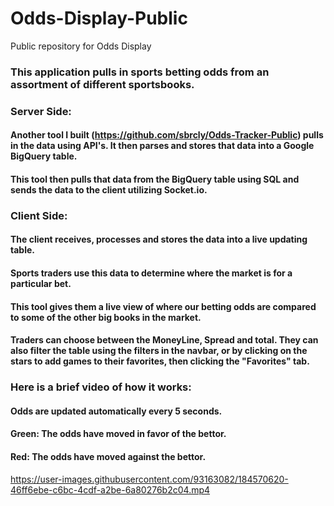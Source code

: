 # Odds-Display-Public
Public repository for Odds Display

### This application pulls in sports betting odds from an assortment of different sportsbooks.

### Server Side:
#### Another tool I built (https://github.com/sbrcly/Odds-Tracker-Public) pulls in the data using API's. It then parses and stores that data into a Google BigQuery table.
#### This tool then pulls that data from the BigQuery table using SQL and sends the data to the client utilizing Socket.io.

### Client Side:
#### The client receives, processes and stores the data into a live updating table.
#### Sports traders use this data to determine where the market is for a particular bet.
#### This tool gives them a live view of where our betting odds are compared to some of the other big books in the market.
#### Traders can choose between the MoneyLine, Spread and total. They can also filter the table using the filters in the navbar, or by clicking on the stars to add games to their favorites, then clicking the "Favorites" tab.

### Here is a brief video of how it works:

#### Odds are updated automatically every 5 seconds.
#### Green: The odds have moved in favor of the bettor.
#### Red: The odds have moved against the bettor.


https://user-images.githubusercontent.com/93163082/184570620-46ff6ebe-c6bc-4cdf-a2be-6a80276b2c04.mp4




